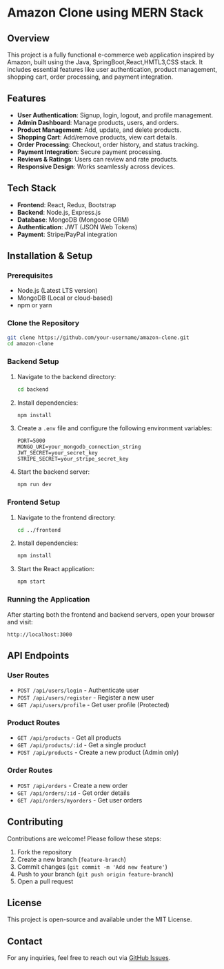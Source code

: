 # Amazon Clone using MERN Stack

## Overview
This project is a fully functional e-commerce web application inspired by Amazon, built using the Java, SpringBoot,React,HMTL3,CSS stack. It includes essential features like user authentication, product management, shopping cart, order processing, and payment integration.

## Features
- **User Authentication**: Signup, login, logout, and profile management.
- **Admin Dashboard**: Manage products, users, and orders.
- **Product Management**: Add, update, and delete products.
- **Shopping Cart**: Add/remove products, view cart details.
- **Order Processing**: Checkout, order history, and status tracking.
- **Payment Integration**: Secure payment processing.
- **Reviews & Ratings**: Users can review and rate products.
- **Responsive Design**: Works seamlessly across devices.

## Tech Stack
- **Frontend**: React, Redux, Bootstrap
- **Backend**: Node.js, Express.js
- **Database**: MongoDB (Mongoose ORM)
- **Authentication**: JWT (JSON Web Tokens)
- **Payment**: Stripe/PayPal integration

## Installation & Setup
### Prerequisites
- Node.js (Latest LTS version)
- MongoDB (Local or cloud-based)
- npm or yarn

### Clone the Repository
```sh
git clone https://github.com/your-username/amazon-clone.git
cd amazon-clone
```

### Backend Setup
1. Navigate to the backend directory:
   ```sh
   cd backend
   ```
2. Install dependencies:
   ```sh
   npm install
   ```
3. Create a `.env` file and configure the following environment variables:
   ```env
   PORT=5000
   MONGO_URI=your_mongodb_connection_string
   JWT_SECRET=your_secret_key
   STRIPE_SECRET=your_stripe_secret_key
   ```
4. Start the backend server:
   ```sh
   npm run dev
   ```

### Frontend Setup
1. Navigate to the frontend directory:
   ```sh
   cd ../frontend
   ```
2. Install dependencies:
   ```sh
   npm install
   ```
3. Start the React application:
   ```sh
   npm start
   ```

### Running the Application
After starting both the frontend and backend servers, open your browser and visit:
```
http://localhost:3000
```

## API Endpoints
### User Routes
- `POST /api/users/login` - Authenticate user
- `POST /api/users/register` - Register a new user
- `GET /api/users/profile` - Get user profile (Protected)

### Product Routes
- `GET /api/products` - Get all products
- `GET /api/products/:id` - Get a single product
- `POST /api/products` - Create a new product (Admin only)

### Order Routes
- `POST /api/orders` - Create a new order
- `GET /api/orders/:id` - Get order details
- `GET /api/orders/myorders` - Get user orders

## Contributing
Contributions are welcome! Please follow these steps:
1. Fork the repository
2. Create a new branch (`feature-branch`)
3. Commit changes (`git commit -m 'Add new feature'`)
4. Push to your branch (`git push origin feature-branch`)
5. Open a pull request

## License
This project is open-source and available under the MIT License.

## Contact
For any inquiries, feel free to reach out via [GitHub Issues](https://github.com/your-username/amazon-clone/issues).

